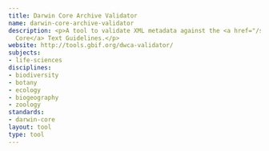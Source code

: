 ```yaml
---
title: Darwin Core Archive Validator
name: darwin-core-archive-validator
description: <p>A tool to validate XML metadata against the <a href="/standards/darwin-core.html">Darwin
  Core</a> Text Guidelines.</p>
website: http://tools.gbif.org/dwca-validator/
subjects:
- life-sciences
disciplines:
- biodiversity
- botany
- ecology
- biogeography
- zoology
standards:
- darwin-core
layout: tool
type: tool
---
```


